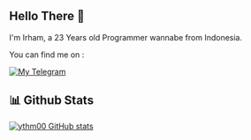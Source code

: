 ## Hello There 👋
I'm Irham, a 23 Years old Programmer wannabe from Indonesia.

You can find me on :  

[![My Telegram](https://badges.aleen42.com/src/telegram.svg)](https://t.me/StayWithMe69)

## 📊 Github Stats
[![ythm00 GitHub stats](https://github-readme-stats.vercel.app/api?username=ythm00&count_private=true&include_all_commits=true&show_icons=true&theme=dracula)](https://github.com/ythm00)
